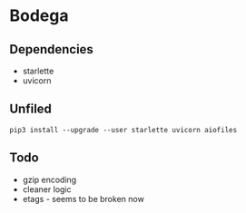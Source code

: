# Bodega

## Dependencies

 - starlette
 - uvicorn

## Unfiled

    pip3 install --upgrade --user starlette uvicorn aiofiles

## Todo

 - gzip encoding
 - cleaner logic
 - etags - seems to be broken now
